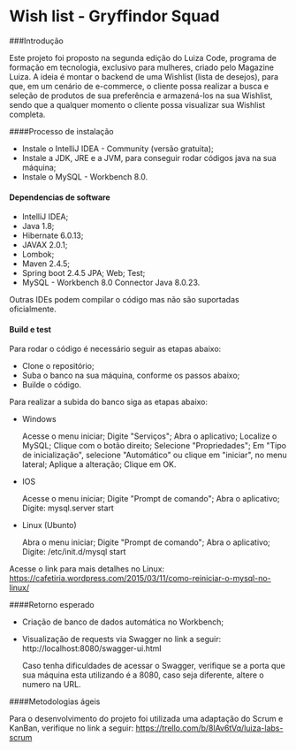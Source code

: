 # Wish list - Gryffindor Squad
###Introdução

Este projeto foi proposto na segunda edição do Luiza Code, programa de formação em tecnologia, exclusivo para mulheres, criado pelo Magazine Luiza.
A ideia é montar o backend de uma Wishlist (lista de desejos), para que, em um cenário de e-commerce, o cliente possa realizar a busca e seleção de produtos de sua preferência e armazená-los na sua Wishlist, sendo que a qualquer momento o cliente possa visualizar sua Wishlist completa.

####Processo de instalação

- Instale o IntelliJ IDEA - Community (versão gratuita);
- Instale a JDK, JRE e a JVM, para conseguir rodar códigos java na sua máquina;
- Instale o MySQL - Workbench 8.0.

#### Dependencias de software

- IntelliJ IDEA;
- Java 1.8;
- Hibernate 6.0.13;
- JAVAX 2.0.1;
- Lombok;
- Maven 2.4.5;
- Spring boot 2.4.5
	JPA;
	Web;
	Test;
- MySQL - Workbench 8.0
	Connector Java 8.0.23.
		
Outras IDEs podem compilar o código mas não são suportadas oficialmente.
	
#### Build e test

Para rodar o código é necessário seguir as etapas abaixo:

- Clone o repositório;
- Suba o banco na sua máquina, conforme os passos abaixo;
- Builde o código.

Para realizar a subida do banco siga as etapas abaixo:

- Windows


	Acesse o menu iniciar;
	Digite "Serviços";
	Abra o aplicativo;
	Localize o MySQL;
	Clique com o botão direito;
	Selecione "Propriedades";
	Em "Tipo de inicialização", selecione "Automático" ou clique em "iniciar", no menu lateral;
	Aplique a alteração;
	Clique em OK.
	
	
- IOS


	Acesse o menu iniciar;
	Digite "Prompt de comando";
	Abra o aplicativo;
	Digite: mysql.server  start
	
	
- Linux (Ubunto)


	Abra o menu iniciar;
	Digite "Prompt de comando";
	Abra o aplicativo;
	Digite: /etc/init.d/mysql start

Acesse o link para mais detalhes no Linux: https://cafetiria.wordpress.com/2015/03/11/como-reiniciar-o-mysql-no-linux/
		
####Retorno esperado

- Criação de banco de dados automática no Workbench;
- Visualização de requests via Swagger no link a seguir: http://localhost:8080/swagger-ui.html
	
    Caso tenha dificuldades de acessar o Swagger, verifique se a porta que sua máquina esta utilizando é a 8080, caso seja diferente, altere o numero na URL.

####Metodologias ágeis

Para o desenvolvimento do projeto foi utilizada uma adaptação do Scrum e KanBan, verifique no link a seguir: https://trello.com/b/8lAv6tVq/luiza-labs-scrum
